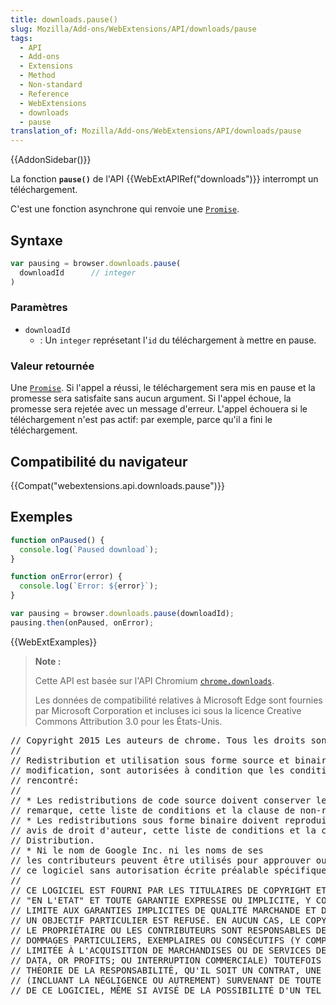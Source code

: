 ```yaml
---
title: downloads.pause()
slug: Mozilla/Add-ons/WebExtensions/API/downloads/pause
tags:
  - API
  - Add-ons
  - Extensions
  - Method
  - Non-standard
  - Reference
  - WebExtensions
  - downloads
  - pause
translation_of: Mozilla/Add-ons/WebExtensions/API/downloads/pause
---
```

{{AddonSidebar()}}

La fonction **`pause()`** de l'API {{WebExtAPIRef("downloads")}} interrompt un téléchargement.

C'est une fonction asynchrone qui renvoie une [`Promise`](/fr/docs/Web/JavaScript/Reference/Objets_globaux/Promise).

## Syntaxe

```js
var pausing = browser.downloads.pause(
  downloadId      // integer
)
```

### Paramètres

- `downloadId`
  - : Un `integer` représetant l'`id` du téléchargement à mettre en pause.

### Valeur retournée

Une [`Promise`](/fr/docs/Web/JavaScript/Reference/Objets_globaux/Promise). Si l'appel a réussi, le téléchargement sera mis en pause et la promesse sera satisfaite sans aucun argument. Si l'appel échoue, la promesse sera rejetée avec un message d'erreur. L'appel échouera si le téléchargement n'est pas actif: par exemple, parce qu'il a fini le téléchargement.

## Compatibilité du navigateur

{{Compat("webextensions.api.downloads.pause")}}

## Exemples

```js
function onPaused() {
  console.log(`Paused download`);
}

function onError(error) {
  console.log(`Error: ${error}`);
}

var pausing = browser.downloads.pause(downloadId);
pausing.then(onPaused, onError);
```

{{WebExtExamples}}

> **Note :**
>
> Cette API est basée sur l'API Chromium [`chrome.downloads`](https://developer.chrome.com/extensions/downloads).
>
> Les données de compatibilité relatives à Microsoft Edge sont fournies par Microsoft Corporation et incluses ici sous la licence Creative Commons Attribution 3.0 pour les États-Unis.

<div class="hidden"><pre>// Copyright 2015 Les auteurs de chrome. Tous les droits sont réservés.
//
// Redistribution et utilisation sous forme source et binaire, avec ou sans
// modification, sont autorisées à condition que les conditions suivantes soient
// rencontré:
//
// * Les redistributions de code source doivent conserver le copyright ci-dessus
// remarque, cette liste de conditions et la clause de non-responsabilité suivante.
// * Les redistributions sous forme binaire doivent reproduire ce qui précède
// avis de droit d'auteur, cette liste de conditions et la clause de non-responsabilité suivante // dans la documentation et / ou les autres éléments fournis avec le
// Distribution.
// * Ni le nom de Google Inc. ni les noms de ses
// les contributeurs peuvent être utilisés pour approuver ou promouvoir des produits dérivés de
// ce logiciel sans autorisation écrite préalable spécifique.
//
// CE LOGICIEL EST FOURNI PAR LES TITULAIRES DE COPYRIGHT ET LES CONTRIBUTEURS
// "EN L'ETAT" ET TOUTE GARANTIE EXPRESSE OU IMPLICITE, Y COMPRIS MAIS NON
// LIMITE AUX GARANTIES IMPLICITES DE QUALITÉ MARCHANDE ET D'ADÉQUATION À
// UN OBJECTIF PARTICULIER EST REFUSÉ. EN AUCUN CAS, LE COPYRIGHT
// LE PROPRIÉTAIRE OU LES CONTRIBUTEURS SONT RESPONSABLES DE TOUT ASSISTANCE DIRECTE, INDIRECTE, ACCESSOIRE,
// DOMMAGES PARTICULIERS, EXEMPLAIRES OU CONSÉCUTIFS (Y COMPRIS, MAIS NON
// LIMITÉE À L'ACQUISITION DE MARCHANDISES OU DE SERVICES DE SUBSTITUTION; PERTE D'USAGE,
// DATA, OR PROFITS; OU INTERRUPTION COMMERCIALE) TOUTEFOIS CAUSÉE ET SUR TOUTE
// THÉORIE DE LA RESPONSABILITÉ, QU'IL SOIT UN CONTRAT, UNE RESPONSABILITÉ STRICTE OU UN TORT
// (INCLUANT LA NÉGLIGENCE OU AUTREMENT) SURVENANT DE TOUTE MANIÈRE DE L'UTILISER
// DE CE LOGICIEL, MÊME SI AVISÉ DE LA POSSIBILITÉ D'UN TEL DOMMAGE.
</pre></div>
